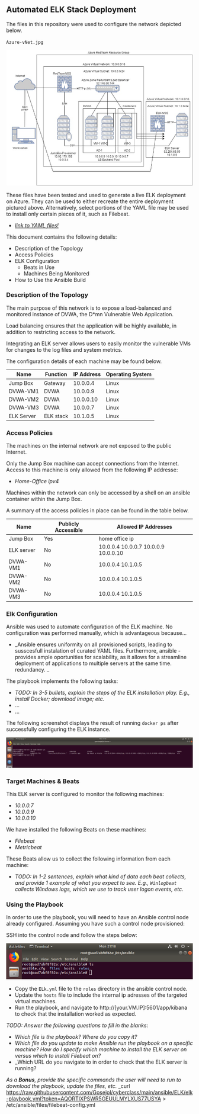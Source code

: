 ## Automated ELK Stack Deployment

The files in this repository were used to configure the network depicted below.

`Azure-vNet.jpg` 

![](diagrams/Azure-vNet.jpg)

These files have been tested and used to generate a live ELK deployment on Azure. They can be used to either recreate the entire deployment pictured above. Alternatively, select portions of the YAML file may be used to install only certain pieces of it, such as Filebeat.

  - _[link to YAML files!](ansible)_

This document contains the following details:
- Description of the Topology
- Access Policies
- ELK Configuration
  - Beats in Use
  - Machines Being Monitored
- How to Use the Ansible Build


### Description of the Topology

The main purpose of this network is to expose a load-balanced and monitored instance of DVWA, the D*mn Vulnerable Web Application.

Load balancing ensures that the application will be highly available, in addition to restricting access to the network.

Integrating an ELK server allows users to easily monitor the vulnerable VMs for changes to the log files and system metrics.

The configuration details of each machine may be found below.

| Name     | Function | IP Address | Operating System |
|----------|----------|------------|------------------|
| Jump Box | Gateway  | 10.0.0.4   | Linux            |
| DVWA-VM1 | DVWA     | 10.0.0.9   | Linux            |
| DVWA-VM2 | DVWA     | 10.0.0.10  | Linux            |
| DVWA-VM3 | DVWA     | 10.0.0.7   | Linux            |
| ELK Server | ELK stack | 10.1.0.5  | Linux            | 

### Access Policies

The machines on the internal network are not exposed to the public Internet. 

Only the Jump Box machine can accept connections from the Internet. Access to this machine is only allowed from the following IP addresse:
- _Home-Office ipv4_

Machines within the network can only be accessed by a shell on an ansible container within the Jump Box.

A summary of the access policies in place can be found in the table below.

| Name     | Publicly Accessible | Allowed IP Addresses |
|----------|---------------------|----------------------|
| Jump Box | Yes                 | home office ip    |  
| ELK server| No                |10.0.0.4 10.0.0.7 10.0.0.9 10.0.0.10 |
| DVWA-VM1 |  No                 | 10.0.0.4  10.1.0.5                   |
| DVWA-VM2 |  No                 | 10.0.0.4  10.1.0.5                   |
|DVWA-VM3  |  No                 | 10.0.0.4  10.1.0.5                   |  
### Elk Configuration

Ansible was used to automate configuration of the ELK machine. No configuration was performed manually, which is advantageous because...
- _Ansible ensures uniformity on all provisioned scripts, leading to susscesfull instalation of curated YAML files. Furthermore, ansible 
-provides ample oportunities for scalability, as it allows for a streamline deployment of applications to multiple servers at the same time.
redundancy.  _

The playbook implements the following tasks:
- _TODO: In 3-5 bullets, explain the steps of the ELK installation play. E.g., install Docker; download image; etc._
- ...
- ...

The following screenshot displays the result of running `docker ps` after successfully configuring the ELK instance.

![](ansible/Images/DockerPS.png)

### Target Machines & Beats
This ELK server is configured to monitor the following machines:
- _10.0.0.7_
- _10.0.0.9_
- _10.0.0.10_

We have installed the following Beats on these machines:
- _Filebeat_
- _Metricbeat_

These Beats allow us to collect the following information from each machine:
- _TODO: In 1-2 sentences, explain what kind of data each beat collects, and provide 1 example of what you expect to see. E.g., `Winlogbeat` collects Windows logs, which we use to track user logon events, etc._

### Using the Playbook
In order to use the playbook, you will need to have an Ansible control node already configured. Assuming you have such a control node provisioned: 

SSH into the control node and follow the steps below:

![](ansible/Images/ansiblenode.png)
- Copy the `ELk.yml` file to the `roles` directory in the ansible control node.
- Update the `hosts` file to include the internal ip adresses of the targeted virtual machines.
- Run the playbook, and navigate to http://[your.VM.IP]:5601/app/kibana to check that the installation worked as expected.

_TODO: Answer the following questions to fill in the blanks:_
- _Which file is the playbook? Where do you copy it?_
- _Which file do you update to make Ansible run the playbook on a specific machine? How do I specify which machine to install the ELK server on versus which to install Filebeat on?_
- _Which URL do you navigate to in order to check that the ELK server is running?

_As a **Bonus**, provide the specific commands the user will need to run to download the playbook, update the files, etc._
_curl https://raw.githubusercontent.com/Gosejol/cyberclass/main/ansible/ELK/elk-playbook.yml?token=AQORTIXPSWR5GEUULMYLXUS77USYA > /etc/ansible/files/filebeat-config.yml




